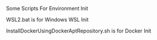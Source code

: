 Some Scripts For Environment Init

WSL2.bat is for Windows WSL Init

InstallDockerUsingDockerAptRepository.sh is for Docker Init